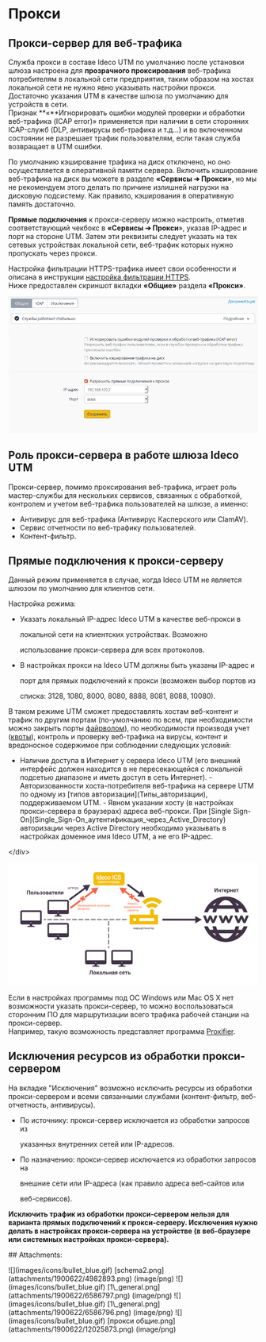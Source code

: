 # Прокси

## Прокси-сервер для веб-трафика

Служба прокси в составе Ideco UTM по умолчанию после установки шлюза настроена для **прозрачного проксирования** веб-трафика потребителям в локальной сети предприятия, таким образом на хостах локальной сети не нужно явно указывать настройки прокси. Достаточно указания UTM в качестве шлюза по умолчанию для устройств в сети.  
Признак **«**Игнорировать ошибки модулей проверки и обработки веб-трафика \(ICAP error\)» применяется при наличии в сети сторонних ICAP-служб \(DLP, антивирусы веб-трафика и т.д...\) и во включенном состоянии не разрешает трафик пользователям, если такая служба возвращает в UTM ошибки.

По умолчанию кэширование трафика на диск отключено, но оно осуществляется в оперативной памяти сервера. Включить кэширование веб-трафика на диск вы можете в разделе **«Сервисы ➔ Прокси»**, но мы не рекомендуем этого делать по причине излишней нагрузки на дисковую подсистему. Как правило, кэширования в оперативную память достаточно.

  
**Прямые подключения** к прокси-серверу можно настроить, отметив соответствующий чекбокс в **«Сервисы ➔ Прокси**», указав IP-адрес и порт на стороне UTM. Затем эти реквизиты следует указать на тех сетевых устройствах локальной сети, веб-трафик которых нужно пропускать через прокси.

Настройка фильтрации HTTPS-трафика имеет свои особенности и описана в инструкции [настройка фильтрации HTTPS](https://github.com/ideco-team/docsUTM/tree/54be5c28981601375569bdca6ef75ead87808b16/Настройка_фильтрации_HTTPS/README.md).  
Ниже предоставлен скриншот вкладки **«Общие»** раздела **«Прокси»**.

![](.gitbook/assets/12025873.png)

## Роль прокси-сервера в работе шлюза Ideco UTM

Прокси-сервер, помимо проксирования веб-трафика, играет роль мастер-службы для нескольких сервисов, связанных с обработкой, контролем и учетом веб-трафика пользователей на шлюзе, а именно:

* Антивирус для веб-трафика \(Антивирус Касперского или ClamAV\).
* Сервис отчетности по веб-трафику пользователей.
* Контент-фильтр.

## Прямые подключения к прокси-серверу

Данный режим применяется в случае, когда Ideco UTM не является шлюзом по умолчанию для клиентов сети.

Настройка режима:

* Указать локальный IP-адрес Ideco UTM в качестве веб-прокси в

  локальной сети на клиентских устройствах. Возможно

  использование прокси-сервера для всех протоколов.

* В настройках прокси на Ideco UTM должны быть указаны IP-адрес и

  порт для прямых подключений к прокси \(возможен выбор портов из

  списка: 3128, 1080, 8000, 8080, 8888, 8081, 8088, 10080\).

В таком режиме UTM сможет предоставлять хостам веб-контент и трафик по другим портам \(по-умолчанию по всем, при необходимости можно закрыть порты [файрволом](https://github.com/ideco-team/docsUTM/tree/54be5c28981601375569bdca6ef75ead87808b16/Файрвол/README.md)\), по необходимости производя учет \([квоты](https://github.com/ideco-team/docsUTM/tree/54be5c28981601375569bdca6ef75ead87808b16/Пользовательские_квоты/README.md)\), контроль и проверку веб-трафика на вирусы, контент и вредоносное содержимое при соблюдении следующих условий:

 - Наличие доступа в Интернет у сервера Ideco UTM \(его внешний интерфейс должен находится в не пересекающейся с локальной подсетью диапазоне и иметь доступ в сеть Интернет\). - Авторизованности хоста-потребителя веб-трафика на сервере UTM по одному из \[типов авторизации\]\(Типы\_авторизации\), поддерживаемом UTM. - Явном указании хосту \(в настройках прокси-сервера в браузерах\) адреса веб-прокси. При \[Single Sign-On\]\(Single\_Sign-On\_аутентификация\_через\_Active\_Directory\) авторизации через Active Directory необходимо указывать в настройках доменное имя Ideco UTM, а не его IP-адрес.

&lt;/div&gt;

![](.gitbook/assets/4982893.png)

Если в настройках программы под ОС Windows или Mac OS X нет возможности указать прокси-сервер, то можно воспользоваться сторонним ПО для маршрутизации всего трафика рабочей станции на прокси-сервер.  
Например, такую возможность представляет программа [Proxifier](https://github.com/ideco-team/docsUTM/tree/54be5c28981601375569bdca6ef75ead87808b16/Настройка_программы_Proxifier_для_прямых_подключений_к_прокси-серверу/README.md).

## Исключения ресурсов из обработки прокси-сервером

На вкладке "Исключения" возможно исключить ресурсы из обработки прокси-сервером и всеми связанными службами \(контент-фильтр, веб-отчетность, антивирусы\).

* По источнику: прокси-сервер исключается из обработки запросов из

  указанных внутренних сетей или IP-адресов.

* По назначению: прокси-сервер исключается из обработки запросов на

  внешние сети или IP-адреса \(как правило адреса веб-сайтов или

  веб-сервисов\).

**Исключить трафик из обработки прокси-сервером нельзя для варианта прямых подключений к прокси-серверу. Исключения нужно делать в настройках прокси-сервера на устройстве \(в веб-браузере или системных настройках прокси-сервера\).**    


 \#\# Attachments:

 !\[\]\(images/icons/bullet\_blue.gif\) \[schema2.png\]\(attachments/1900622/4982893.png\) \(image/png\) !\[\]\(images/icons/bullet\_blue.gif\) \[1\\_general.png\]\(attachments/1900622/6586797.png\) \(image/png\) !\[\]\(images/icons/bullet\_blue.gif\) \[1\\_general.png\]\(attachments/1900622/6586796.png\) \(image/png\) !\[\]\(images/icons/bullet\_blue.gif\) \[прокси общие.png\]\(attachments/1900622/12025873.png\) \(image/png\)

